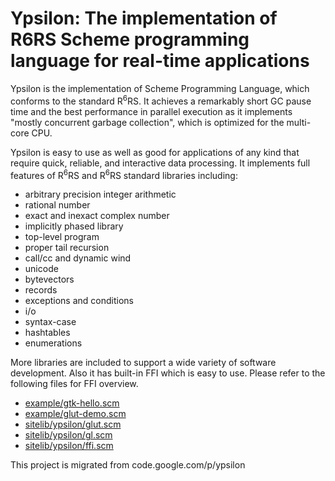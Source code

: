 # Ypsilon: The implementation of R6RS Scheme programming language for real-time applications #

Ypsilon is the implementation of Scheme Programming Language, which conforms to the standard R<sup>6</sup>RS. It achieves a remarkably short GC pause time and the best performance in parallel execution as it implements "mostly concurrent garbage collection", which is optimized for the multi-core CPU.

Ypsilon is easy to use as well as good for applications of any kind that require quick, reliable, and interactive data processing. It implements full features of R<sup>6</sup>RS and R<sup>6</sup>RS standard libraries including:
  * arbitrary precision integer arithmetic
  * rational number
  * exact and inexact complex number
  * implicitly phased library
  * top-level program
  * proper tail recursion
  * call/cc and dynamic wind
  * unicode
  * bytevectors
  * records
  * exceptions and conditions
  * i/o
  * syntax-case
  * hashtables
  * enumerations

More libraries are included to support a wide variety of software development. Also it has built-in FFI which is easy to use. Please refer to the following files for FFI overview.
  * [example/gtk-hello.scm](http://code.google.com/p/ypsilon/source/browse/trunk/example/gtk-hello.scm)
  * [example/glut-demo.scm](http://code.google.com/p/ypsilon/source/browse/trunk/example/glut-demo.scm)
  * [sitelib/ypsilon/glut.scm](http://code.google.com/p/ypsilon/source/browse/trunk/sitelib/ypsilon/glut.scm)
  * [sitelib/ypsilon/gl.scm](http://code.google.com/p/ypsilon/source/browse/trunk/sitelib/ypsilon/gl.scm)
  * [sitelib/ypsilon/ffi.scm](http://code.google.com/p/ypsilon/source/browse/trunk/sitelib/ypsilon/ffi.scm)
  
This project is migrated from code.google.com/p/ypsilon
